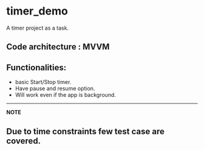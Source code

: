 # timer_demo
A timer project as a task.

## Code architecture : MVVM

## Functionalities:
  - basic Start/Stop timer.
  - Have pause and resume option.
  - Will work even if the app is background.


---
**NOTE**

Due to time constraints few test case are covered.
---
